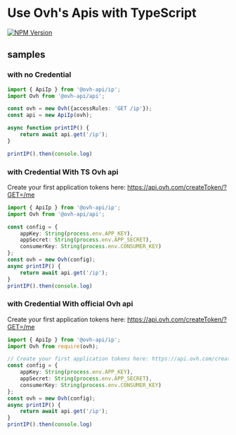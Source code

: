 # Use Ovh's Apis with TypeScript

[![NPM Version](https://img.shields.io/npm/v/@ovh-api/common.svg?style=flat)](https://www.npmjs.org/package/@ovh-api/)

## samples

### with no Credential
```typescript
import { ApiIp } from '@ovh-api/ip';
import Ovh from '@ovh-api/api';

const ovh = new Ovh({accessRules: 'GET /ip'});
const api = new ApiIp(ovh);

async function printIP() {
    return await api.get('/ip');
}

printIP().then(console.log)
```

### with Credential With TS Ovh api

Create your first application tokens here: https://api.ovh.com/createToken/?GET=/me

```typescript
import { ApiIp } from '@ovh-api/ip';
import Ovh from '@ovh-api/api';

const config = {
    appKey: String(process.env.APP_KEY),
    appSecret: String(process.env.APP_SECRET),
    consumerKey: String(process.env.CONSUMER_KEY)
};
const ovh = new Ovh(config);
async printIP() {
    return await api.get('/ip');
}
printIP().then(console.log)
```


### with Credential With official Ovh api

Create your first application tokens here: https://api.ovh.com/createToken/?GET=/me

```typescript
import { ApiIp } from '@ovh-api/ip';
import Ovh from require(ovh);

// Create your first application tokens here: https://api.ovh.com/createToken/?GET=/me
const config = {
    appKey: String(process.env.APP_KEY),
    appSecret: String(process.env.APP_SECRET),
    consumerKey: String(process.env.CONSUMER_KEY)
};
const ovh = new Ovh(config);
async printIP() {
    return await api.get('/ip');
}
printIP().then(console.log)
```

